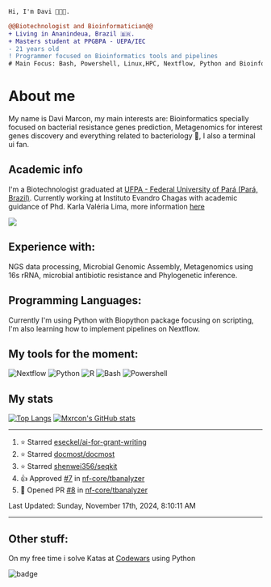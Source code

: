 ```diff
Hi, I'm Davi 🧑🏻‍🎓.

@@Biotechnologist and Bioinformatician@@
+ Living in Ananindeua, Brazil 🇧🇷.
+ Masters student at PPGBPA - UEPA/IEC
- 21 years old
! Programmer focused on Bioinformatics tools and pipelines
# Main Focus: Bash, Powershell, Linux,HPC, Nextflow, Python and Bioinformatics
```
# About me
My name is Davi Marcon, my main interests are: Bioinformatics specially focused on bacterial resistance genes prediction, Metagenomics for interest genes discovery and everything related to bacteriology 🔬, I also a terminal ui fan.

## Academic info
I'm a Biotechnologist graduated at [UFPA - Federal University of Pará (Pará, Brazil)](https://ufpa.br).
Currently working at Instituto Evandro Chagas with academic guidance of Phd. Karla Valéria Lima,  more information [here](./contributions.md)

[![](https://img.shields.io/badge/ORCID-informational?style=flat&logo=ORCID&logoColor=white&color=A6CE39)](https://orcid.org/0000-0003-1014-422X)
## Experience with:
NGS data processing, Microbial Genomic Assembly, Metagenomics using 16s rRNA, microbial antibiotic resistance and
Phylogenetic inference.
## Programming Languages:
Currently I'm using Python with Biopython package focusing on scripting, 
I'm also learning how to implement pipelines on Nextflow.

## My tools for the moment:
![Nextflow](https://api.iconify.design/file-icons:nextflow.svg?color=%2327ae60&width=30&height=30)
![Python](https://api.iconify.design/logos:python.svg?width=30&height=30)
![R](https://api.iconify.design/logos:r-lang.svg?width=30&height=30')
![Bash](https://api.iconify.design/logos:bash-icon.svg?width=30&height=30)
![Powershell](https://api.iconify.design/cib/powershell.svg?width=30&height=30&color=%232671be)

## My stats
[![Top Langs](https://github-readme-stats.vercel.app/api/top-langs/?username=mxrcon&layout=compact&hide=tex,css,html,scss,ruby&exclude_repo=dotfiles,mxrcon,website-nos,study_notes&theme=nightowl)](https://github.com/anuraghazra/github-readme-stats)
[![Mxrcon's GitHub stats](https://github-readme-stats.vercel.app/api?username=Mxrcon&show_icons=true&theme=nightowl)](https://github.com/anuraghazra/github-readme-stats)



---

<!--RECENT_ACTIVITY:start-->
1. ⭐ Starred [eseckel/ai-for-grant-writing](https://github.com/eseckel/ai-for-grant-writing)
2. ⭐ Starred [docmost/docmost](https://github.com/docmost/docmost)
3. ⭐ Starred [shenwei356/seqkit](https://github.com/shenwei356/seqkit)
4. 👍 Approved [#7](https://github.com/nf-core/tbanalyzer/pull/7#pullrequestreview-2399401702) in [nf-core/tbanalyzer](https://github.com/nf-core/tbanalyzer)
5. 💪 Opened PR [#8](https://github.com/nf-core/tbanalyzer/pull/8) in [nf-core/tbanalyzer](https://github.com/nf-core/tbanalyzer)
<!--RECENT_ACTIVITY:end-->

<!--RECENT_ACTIVITY:last_update-->
Last Updated: Sunday, November 17th, 2024, 8:10:11 AM
<!--RECENT_ACTIVITY:last_update_end-->

---

## Other stuff:
On my free time i solve Katas at [Codewars](https://www.codewars.com/) using Python

![badge](https://www.codewars.com/users/Mxrcon/badges/large)

